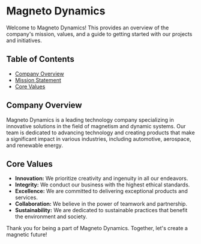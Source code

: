 # Magneto Dynamics

Welcome to Magneto Dynamics! This provides an overview of the company's mission, values, and a guide to getting started with our projects and initiatives.

## Table of Contents
- [Company Overview](#company-overview)
- [Mission Statement](#mission-statement)
- [Core Values](#core-values)

## Company Overview
Magneto Dynamics is a leading technology company specializing in innovative solutions in the field of magnetism and dynamic systems. Our team is dedicated to advancing technology and creating products that make a significant impact in various industries, including automotive, aerospace, and renewable energy.

## Core Values
- **Innovation:** We prioritize creativity and ingenuity in all our endeavors.
- **Integrity:** We conduct our business with the highest ethical standards.
- **Excellence:** We are committed to delivering exceptional products and services.
- **Collaboration:** We believe in the power of teamwork and partnership.
- **Sustainability:** We are dedicated to sustainable practices that benefit the environment and society.
  
Thank you for being a part of Magneto Dynamics. Together, let's create a magnetic future!
